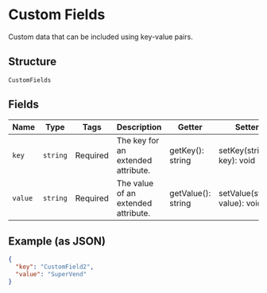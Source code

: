 
# Custom Fields

Custom data that can be included using key-value pairs.

## Structure

`CustomFields`

## Fields

| Name | Type | Tags | Description | Getter | Setter |
|  --- | --- | --- | --- | --- | --- |
| `key` | `string` | Required | The key for an extended attribute. | getKey(): string | setKey(string key): void |
| `value` | `string` | Required | The value of an extended attribute. | getValue(): string | setValue(string value): void |

## Example (as JSON)

```json
{
  "key": "CustomField2",
  "value": "SuperVend"
}
```

